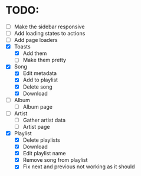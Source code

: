 # TODO:

- [ ] Make the sidebar responsive
- [ ] Add loading states to actions
- [ ] Add page loaders
- [x] Toasts
  - [x] Add them
  - [ ] Make them pretty
- [x] Song
  - [x] Edit metadata
  - [x] Add to playlist
  - [x] Delete song
  - [x] Download
- [ ] Album
  - [ ] Album page
- [ ] Artist
  - [ ] Gather artist data
  - [ ] Artist page
- [x] Playlist
  - [x] Delete playlists
  - [x] Download
  - [x] Edit playlist name
  - [x] Remove song from playlist
  - [x] Fix next and previous not working as it should

